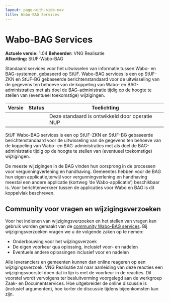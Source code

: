 ```yaml
---
layout: page-with-side-nav
title: Wabo-BAG Services
---
```

# Wabo-BAG Services

**Actuele versie:** 1.04 
**Beheerder:**  VNG Realisatie<br/>
**Afkorting:**  StUF-Wabo-BAG

Standaard services voor het uitwisselen van informatie tussen Wabo- en BAG-systemen, gebaseerd op StUF. Wabo-BAG services is een op StUF-ZKN en StUF-BG gebaseerde berichtenstandaard voor de uitwisseling van de gegevens ten behoeve van de koppeling van Wabo- en BAG-administraties met als doel de BAG-administratie tijdig op de hoogte te stellen van (eventueel toekomstige) wijzigingen.

| Versie | Status | Toelichting |
| --- | --- | --- |
|   |   | Deze standaard is ontwikkeld door operatie NUP |

StUF Wabo-BAG services is een op StUF-ZKN en StUF-BG gebaseerde berichtenstandaard voor de uitwisseling van de gegevens ten behoeve van de koppeling van Wabo- en BAG-administraties met als doel de BAG-administratie tijdig op de hoogte te stellen van (eventueel toekomstige) wijzigingen.

De meeste wijzigingen in de BAG vinden hun oorsprong in de processen voor vergunningverlening en handhaving. Gemeentes hebben voor de BAG hun eigen applicatie,terwijl voor vergunningverlening en handhaving meestal een andere applicatie (kortweg ‘de Wabo-applicatie’) beschikbaar is. Voor berichtenverkeer tussen de applicaties voor Wabo en BAG is dit koppelvlak beschreven.

## Community voor vragen en wijzigingsverzoeken
Voor het indienen van wijzigingsverzoeken en het stellen van vragen kan gebruik worden gemaakt van de [community Wabo-BAG services](https://github.com/VNG-Realisatie/StUF-Standaarden/labels/Koppelvlak%20-%20Wabo-BAG). Bij wijzigingsverzoeken vragen we u de volgende zaken op te nemen:

* Onderbouwing voor het wijzingsverzoek
* De eigen voorkeur qua oplossing, inclusief voor- en nadelen
* Eventuele andere oplossingen inclusief voor en nadelen

Alle leveranciers en gemeenten kunnen dan online reageren op een wijzigingsverzoek. VNG Realisatie zal naar aanleiding van deze reacties een wijzigingsvoorstel doen dat in lijn is met de voorkeur in de reacties. Dit voorstel wordt vervolgens ter besluitvorming voorgelegd aan de werkgroep Zaak- en Documentservices. Hoe uitgebreider de online discussie is (inclusief argumenten), hoe korter de discussie tijdens bijeenkomsten kan zijn.
